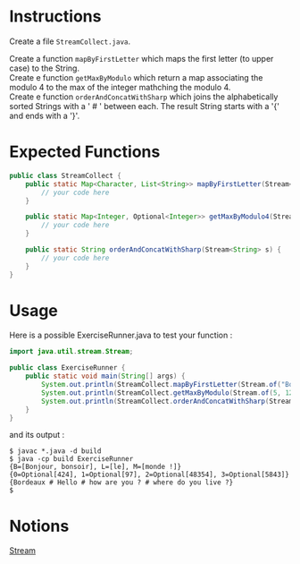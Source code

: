 # Instructions

Create a file `StreamCollect.java`.

Create a function `mapByFirstLetter` which maps the first letter (to upper case) to the String.  
Create e function `getMaxByModulo` which return a map associating the modulo 4 to the max of the integer mathching the modulo 4.  
Create e function `orderAndConcatWithSharp` which joins the alphabetically sorted Strings with a ' # ' between each. The result String starts with a '{' and ends with a '}'.  

# Expected Functions
```java
public class StreamCollect {
    public static Map<Character, List<String>> mapByFirstLetter(Stream<String> s) {
        // your code here
    }

    public static Map<Integer, Optional<Integer>> getMaxByModulo4(Stream<Integer> s) {
        // your code here
    }

    public static String orderAndConcatWithSharp(Stream<String> s) {
        // your code here
    }
}
```

# Usage

Here is a possible ExerciseRunner.java to test your function :

```java
import java.util.stream.Stream;

public class ExerciseRunner {
    public static void main(String[] args) {
        System.out.println(StreamCollect.mapByFirstLetter(Stream.of("Bonjour", "le", "monde !", "bonsoir")));
        System.out.println(StreamCollect.getMaxByModulo(Stream.of(5, 12, 32, 4, 9, 17, 98, 424, 97, 5843, 48354)));
        System.out.println(StreamCollect.orderAndConcatWithSharp(Stream.of("Hello", "how are you ?", "where do you live ?", "Bordeaux")));
    }
}
```
          
and its output :
```shell
$ javac *.java -d build
$ java -cp build ExerciseRunner 
{B=[Bonjour, bonsoir], L=[le], M=[monde !]}
{0=Optional[424], 1=Optional[97], 2=Optional[48354], 3=Optional[5843]}
{Bordeaux # Hello # how are you ? # where do you live ?}
$ 
```

# Notions
[Stream](https://docs.oracle.com/en/java/javase/17/docs/api/java.base/java/util/stream/Stream.html)  
